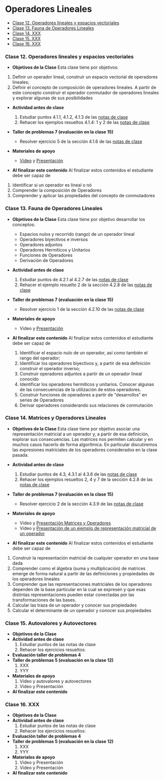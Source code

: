 # Operadores Lineales
+ [Clase 12. Operadores lineales y espacios vectoriales](#Clase12)
+ [Clase 13. Fauna de Operadores Lineales](#Clase13)
+ [Clase 14. XXX ](#Clase14)
+ [Clase 15. XXX ](#Clase15)
+ [Clase 16. XXX ](#Clase16)

<a name="Clase12"></a>
### Clase 12. Operadores lineales y espacios vectoriales  
+ **Objetivos de la Clase**
Esta clase tiene por objetivos:

1. Definir un operador lineal, construir un espacio vectorial de operadores lineales;  
2. Definir el concepto de composición de operadores lineales. A partir de este concepto construir el operador conmutador de operadores lineales y explorar algunas de sus posibilidades

+ **Actividad antes de clase**
   1. Estudiar puntos 4.1.1, 4.1.2, 4.1.3 de las [notas de clase](https://github.com/nunezluis/MisCursos/blob/main/MetMat1S20B/Materiales/LibrosArticulos/VolumenUNO.pdf)
   2. Rehacer los ejemplos resueltos 4.1.4: 1 y 2 de las [notas de clase](https://github.com/nunezluis/MisCursos/blob/main/MetMat1S20B/Materiales/LibrosArticulos/VolumenUNO.pdf)
+ **Taller de problemas 7 (evaluación en la clase 15)**
    + Resolver ejercicio 5 de la sección 4.1.6 de las [notas de clase](https://github.com/nunezluis/MisCursos/blob/main/MetMat1S20B/Materiales/LibrosArticulos/VolumenUNO.pdf)
+ **Materiales de apoyo**
    + [Video](https://youtu.be/JGcYt7Nh-kE) y [Presentación](https://github.com/nunezluis/MisCursos/blob/main/MetMat1S20B/Materiales/Presentaciones/4_10OperadLinealesGeneralidadesV2.pdf)

+ **Al finalizar este contenido** Al finalizar estos contenidos el estudiante debe ser capaz de

1. Identificar si un operador es lineal o nó
2. Comprender la composición de Operadores
3. Comprender y aplicar las propiedades del concepto de conmutadores

<a name="Clase13"></a>
### Clase 13. Fauna de Operadores Lineales  
+ **Objetivos de la Clase**
Esta clase tiene por objetivo desarrollar los conceptos:

  + Espacios nulos y recorrido (rango) de un operador lineal
  + Operadores biyectivos e inversos
  + Operadores adjuntos
  + Operadores Hermíticos y Unitarios
  + Funciones de Operadores
  + Derivación de Operadores

+ **Actividad antes de clase**
   1. Estudiar puntos de 4.2.1 al 4.2.7 de las [notas de clase](https://github.com/nunezluis/MisCursos/blob/main/MetMat1S20B/Materiales/LibrosArticulos/VolumenUNO.pdf)
   2. Rehacer el ejemplo resuelto 2 de la sección 4.2.8 de las [notas de clase](https://github.com/nunezluis/MisCursos/blob/main/MetMat1S20B/Materiales/LibrosArticulos/VolumenUNO.pdf)

+ **Taller de problemas 7 (evaluación en la clase 15)**
    + Resolver ejercicio 1 de la sección 4.2.10 de las [notas de clase](https://github.com/nunezluis/MisCursos/blob/main/MetMat1S20B/Materiales/LibrosArticulos/VolumenUNO.pdf)

+ **Materiales de apoyo**
   + Video y [Presentación](https://github.com/nunezluis/MisCursos/blob/main/MetMat1S20B/Materiales/Presentaciones/4_20FaunaOperad.pdf)

+ **Al finalizar este contenido** Al finalizar estos contenidos el estudiante debe ser capaz de

    1. Identificar el espacio nulo de un operador, así como también el rango del operador;
    2. Identificar los operadores biyectivos y, a partir de esa definición construir el operador inverso;
    3. Construir operadores adjuntos a partir de un operador lineal conocido
    4. Identificar los operadores hermíticos y unitarios. Conocer algunas de las consecuencias de la utilización de estos operadores.
    5. Construir funciones de operadores a partir de "desarrollos" en series de Operadores
    6. Derivar operadores considerando sus relaciones de conmutación  


<a name="Clase14"></a>
### Clase 14. Matrices y Operadores Lineales  

+ **Objetivos de la Clase**
Esta clase tiene por objetivo asociar una representación matricial a un operador y, a partir de esa definición, explorar sus consecuencias. Las matrices nos permiten calcular y en muchos casos hacerlo de forma algorítmica. En particular discutiremos las expresiones matriciales de los operadores considerados en la clase pasada.

+ **Actividad antes de clase**
   1. Estudiar puntos de 4.3, 4.3.1 al 4.3.6 de las [notas de clase](https://github.com/nunezluis/MisCursos/blob/main/MetMat1S20B/Materiales/LibrosArticulos/VolumenUNO.pdf)
   2. Rehacer los ejemplos resueltos 2, 4 y 7 de la sección 4.2.8 de las [notas de clase](https://github.com/nunezluis/MisCursos/blob/main/MetMat1S20B/Materiales/LibrosArticulos/VolumenUNO.pdf)

+ **Taller de problemas 7 (evaluación en la clase 15)**
    + Resolver ejercicio 2 de la sección 4.3.9 de las [notas de clase](https://github.com/nunezluis/MisCursos/blob/main/MetMat1S20B/Materiales/LibrosArticulos/VolumenUNO.pdf)
+ **Materiales de apoyo**
    + Video y [Presentación Matrices y Operadores](https://github.com/nunezluis/MisCursos/blob/main/MetMat1S20B/Materiales/Presentaciones/4_30MatricesOperadores.pdf)
    + Video y [Presentación de un ejemplo de representación matricial de un operador](https://github.com/nunezluis/MisCursos/blob/main/MetMat1S20B/Materiales/Presentaciones/4_30EjemploMatrizOperador.pdf)
+ **Al finalizar este contenido** Al finalizar estos contenidos el estudiante debe ser capaz de

1. Construir la representación matricial de cualquier operador en una base dada
2. Comprender como el álgebra (suma y multiplicación) de matrices emerge de forma natural a partir de las definiciones y propiedades de los operadores lineales
3. Comprender que las representaciones matriciales de los operadores dependen de la base particular en la cual se expresen y que esas distintas representaciones pueden estar conectadas por las transformaciones de las bases.
4. Calcular las traza de un operador y conocer sus propiedades
5. Calcular el determinante de un operador y conocer sus propiedades



<a name="Clase15"></a>
### Clase 15. Autovalores y Autovectores  
+ **Objetivos de la Clase**
+ **Actividad antes de clase**
   1. Estudiar puntos de las notas de clase
   2. Rehacer los ejercicios resueltos:
+ **Evaluación taller de problemas 4**    
+ **Taller de problemas 5 (evaluación en la clase 12)**
   1. XXX
   2. YYY
+ **Materiales de apoyo**
   1. Video y autovalores y autovectores
   2. Video y Presentación
+ **Al finalizar este contenido**

<a name="Clase16"></a>
### Clase 16. XXX  
+ **Objetivos de la Clase**
+ **Actividad antes de clase**
   1. Estudiar puntos de las notas de clase
   2. Rehacer los ejercicios resueltos:
+ **Evaluación taller de problemas 4**    
+ **Taller de problemas 5 (evaluación en la clase 12)**
   1. XXX
   2. YYY
+ **Materiales de apoyo**
   1. Video y Presentación
   2. Video y Presentación
+ **Al finalizar este contenido**
